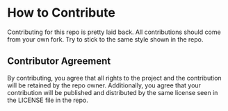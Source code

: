 # How to Contribute

Contributing for this repo is pretty laid back. All contributions should come from your own fork. Try to stick to the same style shown in the repo.

## Contributor Agreement

By contributing, you agree that all rights to the project and the contribution will be retained by the repo owner. Additionally, you agree that your contribution will be published and distributed by the same license seen in the LICENSE file in the repo.